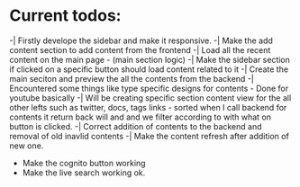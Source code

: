 # Current todos:

-| Firstly develope the sidebar and make it responsive.
-| Make the add content section to add content from the frontend
-| Load all the recent content on the main page - (main section logic)
-| Make the sidebar section if clicked on a specific button should load content related to it
-| Create the main seciton and preview the all the contents from the backend
-| Encountered some things like type specific designs for contents - Done for youtube basically
-| Will be creating specific section content view for the all other lefts such as twitter, docs, tags links - sorted when I call backend for contents it return back will and and we filter according to with what on button is clicked.
-| Correct addition of contents to the backend and removal of old inavlid contents
-| Make the content refresh after addition of new one.
- Make the cognito button working
- Make the live search working ok.
